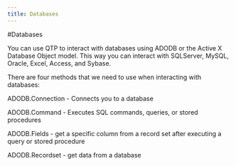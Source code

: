 ```yaml
---
title: Databases
---
```


#Databases

You can use QTP to interact with databases using ADODB or the Active X Database Object model. This way you can interact with SQLServer, MySQL, Oracle, Excel, Access, and Sybase.

There are four methods that we need to use when interacting with databases:

ADODB.Connection - Connects you to a database

ADODB.Command - Executes  SQL commands, queries, or stored procedures

ADODB.Fields - get a specific column from a record set after executing a query or stored procedure

ADODB.Recordset - get data from a database

